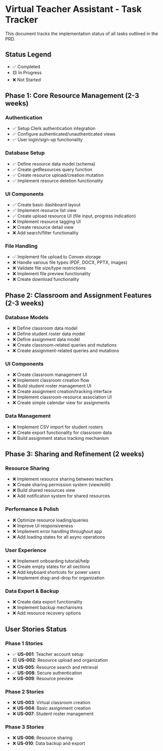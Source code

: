 # Virtual Teacher Assistant - Task Tracker

This document tracks the implementation status of all tasks outlined in the PRD.

## Status Legend
- ✅ Completed
- 🟨 In Progress
- ❌ Not Started

## Phase 1: Core Resource Management (2-3 weeks)

### Authentication
- ✅ Setup Clerk authentication integration
- ✅ Configure authenticated/unauthenticated views
- ✅ User login/sign-up functionality

### Database Setup
- ✅ Define resource data model (schema)
- ✅ Create getResources query function
- ✅ Create resource upload/creation mutation
- ✅ Implement resource deletion functionality

### UI Components
- ✅ Create basic dashboard layout
- ✅ Implement resource list view
- ✅ Create upload resource UI (file input, progress indication)
- ❌ Implement resource tagging UI
- ❌ Create resource detail view
- ❌ Add search/filter functionality

### File Handling
- ✅ Implement file upload to Convex storage
- ❌ Handle various file types (PDF, DOCX, PPTX, images)
- ❌ Validate file size/type restrictions
- ❌ Implement file preview functionality
- ❌ Create download functionality

## Phase 2: Classroom and Assignment Features (2-3 weeks)

### Database Models
- ❌ Define classroom data model
- ❌ Define student roster data model
- ❌ Define assignment data model
- ❌ Create classroom-related queries and mutations
- ❌ Create assignment-related queries and mutations

### UI Components
- ❌ Create classroom management UI
- ❌ Implement classroom creation flow
- ❌ Build student roster management UI
- ❌ Create assignment creation/tracking interface
- ❌ Implement classroom-resource association UI
- ❌ Create simple calendar view for assignments

### Data Management
- ❌ Implement CSV import for student rosters
- ❌ Create export functionality for classroom data
- ❌ Build assignment status tracking mechanism

## Phase 3: Sharing and Refinement (2 weeks)

### Resource Sharing
- ❌ Implement resource sharing between teachers
- ❌ Create sharing permission system (view/edit)
- ❌ Build shared resources view
- ❌ Add notification system for shared resources

### Performance & Polish
- ❌ Optimize resource loading/queries
- ❌ Improve UI responsiveness
- ❌ Implement error handling throughout app
- ❌ Add loading states for all async operations

### User Experience
- ❌ Implement onboarding tutorial/help
- ❌ Create empty states for all sections
- ❌ Add keyboard shortcuts for power users
- ❌ Implement drag-and-drop for organization

### Data Export & Backup
- ❌ Create data export functionality
- ❌ Implement backup mechanisms
- ❌ Add resource recovery options

## User Stories Status

### Phase 1 Stories
- ✅ **US-001**: Teacher account setup
- 🟨 **US-002**: Resource upload and organization
- ❌ **US-005**: Resource search and retrieval
- ✅ **US-008**: Secure authentication
- ❌ **US-009**: Resource preview

### Phase 2 Stories
- ❌ **US-003**: Virtual classroom creation
- ❌ **US-004**: Basic assignment creation
- ❌ **US-007**: Student roster management

### Phase 3 Stories
- ❌ **US-006**: Resource sharing
- ❌ **US-010**: Data backup and export 